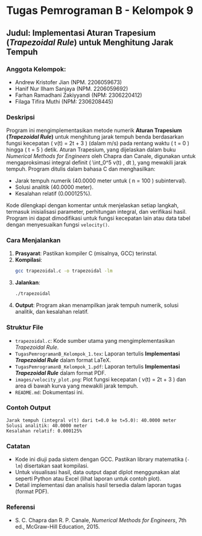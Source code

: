 # Tugas Pemrograman B - Kelompok 9

## Judul: Implementasi Aturan Trapesium (*Trapezoidal Rule*) untuk Menghitung Jarak Tempuh

### Anggota Kelompok:
- Andrew Kristofer Jian (NPM. 2206059673)
- Hanif Nur Ilham Sanjaya (NPM. 2206059692)
- Farhan Ramadhani Zakiyyandi (NPM: 2306220412)
- Filaga Tifira Muthi (NPM: 2306208445)

### Deskripsi
Program ini mengimplementasikan metode numerik **Aturan Trapesium (*Trapezoidal Rule*)** untuk menghitung jarak tempuh benda berdasarkan fungsi kecepatan \( v(t) = 2t + 3 \) (dalam m/s) pada rentang waktu \( t = 0 \) hingga \( t = 5 \) detik. Aturan Trapesium, yang dijelaskan dalam buku *Numerical Methods for Engineers* oleh Chapra dan Canale, digunakan untuk mengaproksimasi integral definit \( \int_0^5 v(t) \, dt \), yang mewakili jarak tempuh. Program ditulis dalam bahasa C dan menghasilkan:
- Jarak tempuh numerik (40.0000 meter untuk \( n = 100 \) subinterval).
- Solusi analitik (40.0000 meter).
- Kesalahan relatif (0.000125%).

Kode dilengkapi dengan komentar untuk menjelaskan setiap langkah, termasuk inisialisasi parameter, perhitungan integral, dan verifikasi hasil. Program ini dapat dimodifikasi untuk fungsi kecepatan lain atau data tabel dengan menyesuaikan fungsi `velocity()`.

### Cara Menjalankan
1. **Prasyarat**: Pastikan kompiler C (misalnya, GCC) terinstal.
2. **Kompilasi**:
   ```bash
   gcc trapezoidal.c -o trapezoidal -lm
   ```
3. **Jalankan**:
   ```bash
   ./trapezoidal
   ```
4. **Output**: Program akan menampilkan jarak tempuh numerik, solusi analitik, dan kesalahan relatif.

### Struktur File
- `trapezoidal.c`: Kode sumber utama yang mengimplementasikan *Trapezoidal Rule*.
- `TugasPemrogramanB_Kelompok_1.tex`: Laporan tertulis **Implementasi *Trapezoidal Rule*** dalam format LaTeX.
- `TugasPemrogramanB_Kelompok_1.pdf`: Laporan tertulis **Implementasi *Trapezoidal Rule*** dalam format PDF.
- `images/velocity_plot.png`: Plot fungsi kecepatan \( v(t) = 2t + 3 \) dan area di bawah kurva yang mewakili jarak tempuh.
- `README.md`: Dokumentasi ini.

### Contoh Output
```
Jarak tempuh (integral v(t) dari t=0.0 ke t=5.0): 40.0000 meter
Solusi analitik: 40.0000 meter
Kesalahan relatif: 0.000125%
```

### Catatan
- Kode ini diuji pada sistem dengan GCC. Pastikan library matematika (`-lm`) disertakan saat kompilasi.
- Untuk visualisasi hasil, data output dapat diplot menggunakan alat seperti Python atau Excel (lihat laporan untuk contoh plot).
- Detail implementasi dan analisis hasil tersedia dalam laporan tugas (format PDF).

### Referensi
- S. C. Chapra dan R. P. Canale, *Numerical Methods for Engineers*, 7th ed., McGraw-Hill Education, 2015.